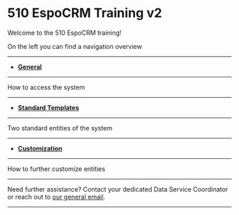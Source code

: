 # 510 EspoCRM Training v2


<!-- markdownlint-disable-next-line no-trailing-punctuation -->

Welcome to the 510 EspoCRM training!

On the left you can find a navigation overview 

---

<!-- markdownlint-disable -->
<div class="grid cards" markdown>

- [__General__](./General/index.md)

---
How to access the system

---
  
-  [__Standard Templates__](./standard/index.md)
  
---
Two standard entities of the system 

---

-  [__Customization__](./rental/index.md)

---
How to further customize entities 


</div>

<!-- markdownlint-enable -->


---

Need further assistance? Contact your dedicated Data Service Coordinator
or reach out to [our general email](mailto:support@510.global).

---
